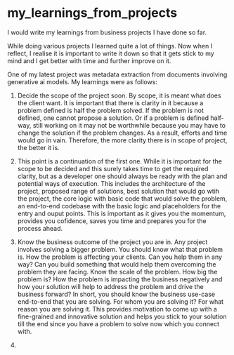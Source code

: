 # my_learnings_from_projects
I would write my learnings from business projects I have done so far. 

While doing various projects I learned quite a lot of things. Now when I reflect, I realise it is important to write it down so that it gets stick to my mind and I get better with time and further improve on it.

One of my latest project was metadata extraction from documents involving generative ai models. 
My learnings were as follows: 
1. Decide the scope of the project soon. By scope, it is meant what does the client want. It is important that there is clarity in it because a problem defined is half the problem solved. If the problem is not defined, one cannot propose a solution. Or if a problem is defined half-way, still working on it may not be worthwhile because you may have to change the solution if the problem changes. As a result, efforts and time would go in vain. Therefore, the more clarity there is in scope of project, the better it is.
   
2. This point is a continuation of the first one. While it is important for the scope to be decided and this surely takes time to get the required clarity, but as a developer one should always be ready with the plan and potential ways of execution. This includes the architecture of the project, proposed range of solutions, best solution that would go wtih the project, the core logic with basic code that would solve the problem, an end-to-end codebase with the basic logic and placeholders for the entry and ouput points. This is important as it gives you the momentum, provides you cofidence, saves you time and prepares you for the process ahead.
   
3. Know the business outcome of the project you are in. Any project involves solving a bigger problem. You should know what that problem is. How the problem is affecting your clients. Can you help them in any way? Can you build something that would help them overcoming the problem they are facing. Know the scale of the problem. How big the problem is? How the problem is impacting the business negatively and how your solution will help to address the problem and drive the business forward? In short, you should know the business use-case end-to-end that you are solving. For whom you are solving it? For what reason you are solving it. This provides motivation to come up with a fine-grained and innovative solution and helps you stick to your solution till the end since you have a problem to solve now which you connect with.

4.   

